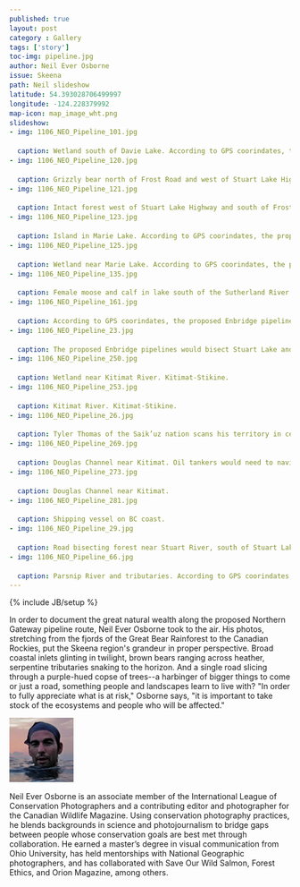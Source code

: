 ```yaml
---
published: true
layout: post
category : Gallery
tags: ['story']
toc-img: pipeline.jpg
author: Neil Ever Osborne
issue: Skeena
path: Neil slideshow
latitude: 54.393028706499997
longitude: -124.228379992
map-icon: map_image_wht.png
slideshow:
- img: 1106_NEO_Pipeline_101.jpg

  caption: Wetland south of Davie Lake. According to GPS coorindates, the proposed Enbridge pipelines would be built one-third of a mile from this location.
- img: 1106_NEO_Pipeline_120.jpg

  caption: Grizzly bear north of Frost Road and west of Stuart Lake Highway. According to GPS coorindates, the proposed Enbridge pipelines would be built less than half a mile from this location.
- img: 1106_NEO_Pipeline_121.jpg

  caption: Intact forest west of Stuart Lake Highway and south of Frost Road. According to GPS coorindates, the proposed Enbridge pipelines would be built less than three miles from this location.
- img: 1106_NEO_Pipeline_123.jpg

  caption: Island in Marie Lake. According to GPS coorindates, the proposed Enbridge pipelines would be built less than a mile and a half south of this location. 
- img: 1106_NEO_Pipeline_125.jpg

  caption: Wetland near Marie Lake. According to GPS coorindates, the proposed Enbridge pipelines would be built less than a mile and a half south of this location. 
- img: 1106_NEO_Pipeline_135.jpg

  caption: Female moose and calf in lake south of the Sutherland River Provincial Protected Area. According to GPS coorindates, the proposed Enbridge pipelines would be built less than one-third of a mile from this location. 
- img: 1106_NEO_Pipeline_161.jpg

  caption: According to GPS coorindates, the proposed Enbridge pipelines would need to tunnel through portions of the Canadian Rockies near here.
- img: 1106_NEO_Pipeline_23.jpg

  caption: The proposed Enbridge pipelines would bisect Stuart Lake and Stuart River near here.
- img: 1106_NEO_Pipeline_250.jpg

  caption: Wetland near Kitimat River. Kitimat-Stikine.
- img: 1106_NEO_Pipeline_253.jpg

  caption: Kitimat River. Kitimat-Stikine.
- img: 1106_NEO_Pipeline_26.jpg

  caption: Tyler Thomas of the Saik’uz nation scans his territory in central British Columbia, which the pipelines would bisect. The Saik’uz are one of more than seventy-five First Nation groups to speak out against the project. “Our nations are the wall this pipeline will not break through,” says Larry Nooski, Chief of the Nadleh Whut’en.
- img: 1106_NEO_Pipeline_269.jpg

  caption: Douglas Channel near Kitimat. Oil tankers would need to navigate these waters to reach the tanker terminal near Kitimat.
- img: 1106_NEO_Pipeline_273.jpg

  caption: Douglas Channel near Kitimat. 
- img: 1106_NEO_Pipeline_281.jpg

  caption: Shipping vessel on BC coast.
- img: 1106_NEO_Pipeline_29.jpg

  caption: Road bisecting forest near Stuart River, south of Stuart Lake. 
- img: 1106_NEO_Pipeline_66.jpg

  caption: Parsnip River and tributaries. According to GPS coorindates, the proposed Enbridge pipelines would be built less than six miles north of this location. 
---
```

{% include JB/setup %}

 In order to document the great natural wealth along the proposed Northern Gateway pipeline route, Neil Ever Osborne took to the air. His photos, stretching from the fjords of the Great Bear Rainforest to the Canadian Rockies, put the Skeena region's grandeur in proper perspective. Broad coastal inlets glinting in twilight, brown bears ranging across heather, serpentine tributaries snaking to the horizon. And a single road slicing through a purple-hued copse of trees--a harbinger of bigger things to come or just a road, something people and landscapes learn to live with? "In order to fully appreciate what is at risk," Osborne says, "it is important to take stock of the ecosystems and people who will be affected."

![Neil Ever Osborne](assets/themes/skeena/img/contributor-headshots/osborne.jpg)

Neil Ever Osborne is an associate member of the International League of Conservation Photographers and a contributing editor and photographer for the Canadian Wildlife Magazine. Using conservation photography practices, he blends backgrounds in science and photojournalism to bridge gaps between people whose conservation goals are best met through collaboration. He earned a master’s degree in visual communication from Ohio University, has held mentorships with National Geographic photographers, and has collaborated with Save Our Wild Salmon, Forest Ethics, and Orion Magazine, among others. 
